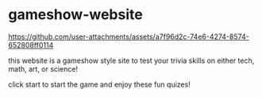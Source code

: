 # gameshow-website

https://github.com/user-attachments/assets/a7f96d2c-74e6-4274-8574-652808ff0114

this website is a gameshow style site to test your trivia skills on either tech, math, art, or science!

click start to start the game and enjoy these fun quizes!
